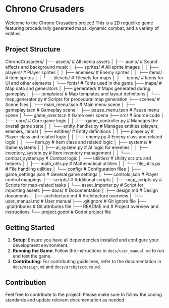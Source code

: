 # Chrono Crusaders

Welcome to the Chrono Crusaders project! This is a 2D roguelike game featuring procedurally generated maps, dynamic combat, and a variety of entities.

## Project Structure

ChronoCrusaders/
├── assets/                  # All media assets
│   ├── audio/               # Sound effects and background music
│   ├── sprites/             # All sprite images
│   │   ├── players/         # Player sprites
│   │   ├── enemies/         # Enemy sprites
│   │   ├── items/           # Item sprites
│   │   └── tilesets/        # Tilesets for maps
│   ├── icons/               # Icons for UI and other elements
│   └── fonts/               # Fonts used in the game
├── maps/                   # Map data and generators
│   ├── generated/          # Maps generated during gameplay
│   ├── templates/          # Map templates and layout definitions
│   └── map_generator.py     # Scripts for procedural map generation
├── scenes/                 # Scene files
│   ├── main_menu.tscn      # Main menu scene
│   ├── gameplay.tscn       # Gameplay scene
│   ├── pause_menu.tscn     # Pause menu scene
│   └── game_over.tscn      # Game over scene
├── src/                    # Source code
│   ├── core/               # Core game logic
│   │   ├── game_controller.py  # Manages the overall game state
│   │   └── entity_handler.py   # Manages entities (players, enemies, items)
│   ├── entities/           # Entity definitions
│   │   ├── player.py       # Player class and related logic
│   │   ├── enemy.py        # Enemy class and related logic
│   │   └── item.py         # Item class and related logic
│   ├── systems/            # Game systems
│   │   ├── ai_system.py    # AI logic for enemies
│   │   ├── inventory_system.py  # Item inventory management
│   │   └── combat_system.py      # Combat logic
│   ├── utilities/          # Utility scripts and helpers
│   │   ├── math_utils.py   # Mathematical utilities
│   │   └── file_utils.py   # File handling utilities
│   └── config/             # Configuration files
│       ├── game_settings.json  # General game settings
│       └── controls.json       # Player control mappings
├── scripts/                # Additional scripts
│   ├── map_scripts.py       # Scripts for map-related tasks
│   └── asset_importer.py    # Script for importing assets
├── docs/                   # Documentation
│   ├── design.md           # Design documents
│   ├── architecture.md     # Architecture overview
│   └── user_manual.md      # User manual
├── .gitignore              # Git ignore file
├── .gitattributes          # Git attributes file
├── README.md               # Project overview and instructions
└── project.godot           # Godot project file


## Getting Started

1. **Setup**: Ensure you have all dependencies installed and configure your development environment.
2. **Running the Game**: Follow the instructions in `docs/user_manual.md` to run and test the game.
3. **Contributing**: For contributing guidelines, refer to the documentation in `docs/design.md` and `docs/architecture.md`.

## Contribution

Feel free to contribute to the project! Please make sure to follow the coding standards and update relevant documentation as needed.

